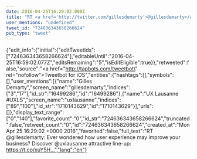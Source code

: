 ```yaml
---
date: 2016-04-25T16:29:02.000Z
title: "RT <a href='http://twitter.com/gillesdemarty'>@gillesdemarty</a>: Ever wondered how user experience may improve your business? Discover <a href='http://twitter.com/uxlausanne'>@uxlausanne</a> attractive line-up: https://t.co/xuY5H…″"
user_mentions: "undefined"
tweet_id: "724636343658266624"
pub_type: "tweet"
---
```

{"edit_info":{"initial":{"editTweetIds":["724636343658266624"],"editableUntil":"2016-04-25T16:59:02.077Z","editsRemaining":"5","isEditEligible":true}},"retweeted":false,"source":"<a href=\"http://tapbots.com/tweetbot\" rel=\"nofollow\">Tweetbot for iΟS</a>","entities":{"hashtags":[],"symbols":[],"user_mentions":[{"name":"Gilles Demarty","screen_name":"gillesdemarty","indices":["3","17"],"id_str":"16499286","id":"16499286"},{"name":"UX Lausanne #UXLS","screen_name":"uxlausanne","indices":["89","100"],"id_str":"1710143629","id":"1710143629"}],"urls":[]},"display_text_range":["0","140"],"favorite_count":"0","id_str":"724636343658266624","truncated":false,"retweet_count":"0","id":"724636343658266624","created_at":"Mon Apr 25 16:29:02 +0000 2016","favorited":false,"full_text":"RT @gillesdemarty: Ever wondered how user experience may improve your business? Discover @uxlausanne attractive line-up: https://t.co/xuY5H…","lang":"en"}
